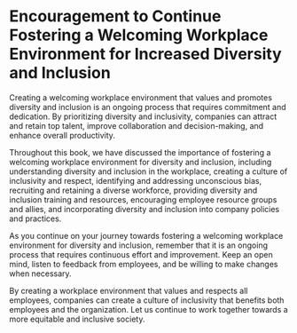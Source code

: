 Encouragement to Continue Fostering a Welcoming Workplace Environment for Increased Diversity and Inclusion
=======================================================================================================================

Creating a welcoming workplace environment that values and promotes diversity and inclusion is an ongoing process that requires commitment and dedication. By prioritizing diversity and inclusivity, companies can attract and retain top talent, improve collaboration and decision-making, and enhance overall productivity.

Throughout this book, we have discussed the importance of fostering a welcoming workplace environment for diversity and inclusion, including understanding diversity and inclusion in the workplace, creating a culture of inclusivity and respect, identifying and addressing unconscious bias, recruiting and retaining a diverse workforce, providing diversity and inclusion training and resources, encouraging employee resource groups and allies, and incorporating diversity and inclusion into company policies and practices.

As you continue on your journey towards fostering a welcoming workplace environment for diversity and inclusion, remember that it is an ongoing process that requires continuous effort and improvement. Keep an open mind, listen to feedback from employees, and be willing to make changes when necessary.

By creating a workplace environment that values and respects all employees, companies can create a culture of inclusivity that benefits both employees and the organization. Let us continue to work together towards a more equitable and inclusive society.
